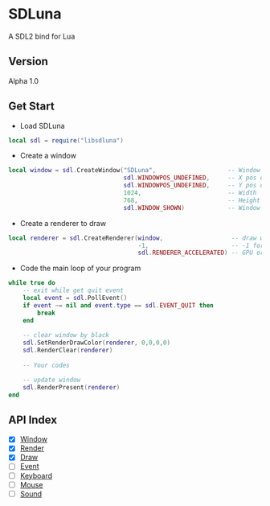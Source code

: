 # SDLuna
A SDL2 bind for Lua

## Version
Alpha 1.0

## Get Start
* Load SDLuna
```Lua
local sdl = require("libsdluna")
```

* Create a window
```Lua
local window = sdl.CreateWindow("SDLuna",                    -- Window Title
                                sdl.WINDOWPOS_UNDEFINED,     -- X pos of top-left
                                sdl.WINDOWPOS_UNDEFINED,     -- Y pos of top-left
                                1024,                        -- Width
                                768,                         -- Height
                                sdl.WINDOW_SHOWN)            -- Window State
```

* Create a renderer to draw
```Lua
local renderer = sdl.CreateRenderer(window,                   -- draw which window
                                    -1,                       -- -1 for most situation
                                    sdl.RENDERER_ACCELERATED) -- GPU or software
```

* Code the main loop of your program
```Lua
while true do
    -- exit while get quit event
    local event = sdl.PollEvent()
    if event ~= nil and event.type == sdl.EVENT_QUIT then
        break
    end
	
    -- clear window by black
    sdl.SetRenderDrawColor(renderer, 0,0,0,0)
    sdl.RenderClear(renderer)
    
    -- Your codes

    -- update window 
    sdl.RenderPresent(renderer)
end
```

## API Index
 - [x] [Window](window.md)
 - [x] [Render](render.md)
 - [x] [Draw](draw.md)
 - [ ] [Event]()
 - [ ] [Keyboard]()
 - [ ] [Mouse]()
 - [ ] [Sound]()